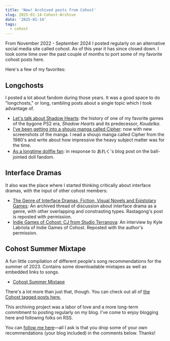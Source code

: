 ```yaml
---
title: 'New! Archived posts from Cohost'
slug: 2025-01-14-Cohost-Archive
date: '2025-01-14'
tags:
  - cohost
---
```


From November 2022 - September 2024 I posted regularly on an alternative social media site called cohost. As of this year it has since closed down. I took some time over the past couple of months to port some of my favorite cohost posts here.

Here's a few of my favorites:

## Longchosts

I posted a lot about fandom during those years. It was a good space to do "longchosts," or long, rambling posts about a single topic which I took advantage of.

* [Let's talk about Shadow Hearts](/blog/posts/2023-07-03-Lets-talk-about-Shadow-Hearts/): the history of one of my favorite games of the bygone PS2 era, _Shadow Hearts_ and its predecessor, _Koudelka_.
* [I've been getting into a shoujo manga called Cipher](/blog/posts/2023-12-11-Cipher/): now with new screenshots of the manga. I read a shoujo manga called Cipher from the 1980's and write about how impressive the heavy subject matter was for the time.
* [As a longtime dollfie fan](/blog/posts/2023-08-30-As-a-longtime-dollfie-fan/): in response to あれく's blog post on the ball-jointed doll fandom.

## Interface Dramas

It also was the place where I started thinking critically about interface dramas, with the input of other cohost members:

* [The Genre of Interface Dramas, Fiction, Visual Novels and Epistolary Games](/blog/posts/2023-08-22-Interface-Drama/): An archived thread of discussion about interface drama as a genre, with other overlapping and constrasting types. Rastagong's post is reposted with permission.
* [Indie Games of Cohost: CJ from Studio Terranova](/blog/posts/2024-05-18-Indie-Games-of-Cohost/): An interview by Kyle Labriola of Indie Games of Cohost. Reposted with the author's permission.

## Cohost Summer Mixtape

A fun little compilation of different people's song recommendations for the summer of 2023. Contains some downloadable mixtapes as well as embedded links to songs.

* [Cohost Summer Mixtape](/blog/posts/2024-11-04-Cohost-Summer-Mixtape/)

There's a lot more than just that, though. You can check out all of [the Cohost tagged posts here.](/tags/cohost/)

This archiving project was a labor of love and a more long-term commitment to posting regularly on my blog. I've come to enjoy blogging here and following folks on RSS.

You can [follow me here](https://illuminesce.net/rss.xml)—all I ask is that you drop some of your own recommendations (your blog included) in the comments below. Thanks!
